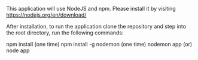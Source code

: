 ﻿This
application
will
use
NodeJS and npm.
Please
install
it
by
visiting
https://nodejs.org/en/download/

After installation, to run the application clone the repository and step into the root directory, run the following commands:

npm install (one time)
npm install -g nodemon (one time)
nodemon app (or) node app

